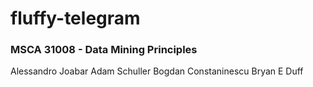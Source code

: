 # fluffy-telegram

### MSCA 31008 - Data Mining Principles
Alessandro Joabar
Adam Schuller
Bogdan Constaninescu
Bryan E Duff
